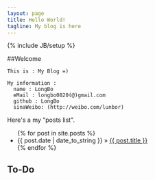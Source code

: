 ```yaml
---
layout: page
title: Hello World!
tagline: My blog is here
---
```

{% include JB/setup %}


##Welcome 
    
    This is : My Blog =)
    
    My information :
      name : LongBo
      eMail : longbo0820(@)gmail.com
      github : LongBo
      sinaWeibo: (http://weibo.com/lunbor)
      


Here's a my "posts list".

<ul class="posts">
  {% for post in site.posts %}
    <li><span>{{ post.date | date_to_string }}</span> &raquo; <a href="{{ BASE_PATH }}{{ post.url }}">{{ post.title }}</a></li>
  {% endfor %}
</ul>

## To-Do
